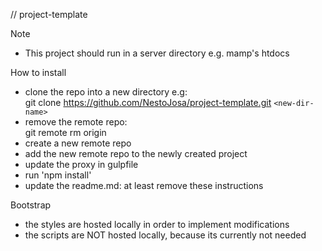 // project-template

Note
- This project should run in a server directory e.g. mamp's htdocs

How to install
- clone the repo into a new directory e.g:  
git clone https://github.com/NestoJosa/project-template.git `<new-dir-name>`
- remove the remote repo:   
git remote rm origin
- create a new remote repo
- add the new remote repo to the newly created project
- update the proxy in gulpfile
- run 'npm install'
- update the readme.md: at least remove these instructions

Bootstrap
- the styles are hosted locally in order to implement modifications
- the scripts are NOT hosted locally, because its currently not needed

